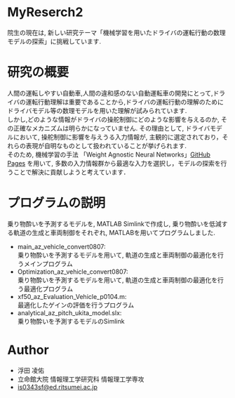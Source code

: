 # MyReserch2

院生の現在は, 新しい研究テーマ「機械学習を用いたドライバの運転行動の数理モデルの探索」に挑戦しています.

# 研究の概要
人間の運転しやすい自動車,人間の違和感のない自動運転車の開発にとって,ドライバの運転行動理解は重要であることから,ドライバの運転行動の理解のためにドライバモデル等の数理モデルを用いた理解が試みられています. <br>
しかし,どのような情報がドライバの操舵制御にどのような影響を与えるのか, その正確なメカニズムは明らかになっていません. その理由として, ドライバモデルにおいて, 操舵制御に影響を与えうる入力情報が, 主観的に選定されており，それらの表現が自明なものとして扱われていることが挙げられます. <br>
そのため, 機械学習の手法 「Weight Agnostic Neural Networks」[GitHub Pages](https://github.com/google/brain-tokyo-workshop/) を用いて, 多数の入力情報群から最適な入力を選択し，モデルの探索を行うことで解決に貢献しようと考えています．

# プログラムの説明
乗り物酔いを予測するモデルを, MATLAB Simlinkで作成し, 乗り物酔いを低減する軌道の生成と車両制御をそれぞれ, MATLABを用いてプログラムしました. <br>
* main_az_vehicle_convert0807:<br>
乗り物酔いを予測するモデルを用いて, 軌道の生成と車両制御の最適化を行うメインプログラム
* Optimization_az_vehicle_convert0807:<br>
乗り物酔いを予測するモデルを用いて, 軌道の生成と車両制御の最適化を行う最適化プログラム
* xf50_az_Evaluation_Vehicle_p0104.m:<br>
最適化したゲインの評価を行うプログラム
* analytical_az_pitch_ukita_model.slx:<br>
乗り物酔いを予測するモデルのSimlink

# Author
* 浮田 凌佑
* 立命館大院 情報理工学研究科 情報理工学専攻
* is0343sf@ed.ritsumei.ac.jp
